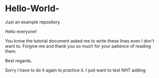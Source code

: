 # Hello-World-
Just an example repository

Hello everyone!

You know the tutorial document asked me to write these lines even I don't want to. Forgive me and thank you so much for your patience of reading them.

Best regards.

Sorry I have to do it again to practice it.
I just want to test NHT adding
